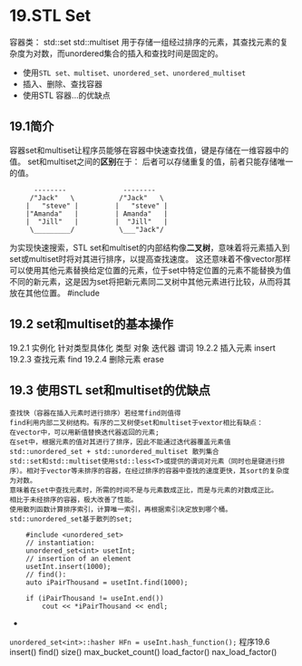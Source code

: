 19.STL Set
==
容器类：
    std::set std::multiset  用于存储一组经过排序的元素，其查找元素的复杂度为对数，而unordered集合的插入和查找时间是固定的。

- 使用`STL set、multiset、unordered_set、unordered_multiset`
- 插入、删除、查找容器
- 使用STL 容器...的优缺点

19.1简介
--
容器set和multiset让程序员能够在容器中快速查找值，键是存储在一维容器中的值。
set和multiset之间的**区别**在于： 
    后者可以存储重复的值，前者只能存储唯一的值。

```
      --------              --------
     /"Jack"   \           /"Jack"   \
    |   "steve" |         |   "steve" |
    |"Amanda"   |         | Amanda"   |
    |  "Jill"   |         |  "Jill"   |
     \_________/           \___"Jack"/
```
为实现快速搜索，STL set和multiset的内部结构像**二叉树**，意味着将元素插入到set或multiset时将对其进行排序，以提高查找速度。
这还意味着不像vector那样可以使用其他元素替换给定位置的元素，位于set中特定位置的元素不能替换为值不同的新元素，这是因为set将把新元素同二叉树中其他元素进行比较，从而将其放在其他位置。
#include <set>

19.2  set和multiset的基本操作
--
19.2.1 实例化
    针对类型具体化
        类型 对象 迭代器 谓词
19.2.2 插入元素 insert
19.2.3 查找元素 find
19.2.4 删除元素 erase

19.3 使用STL set和multiset的优缺点
--
    查找快（容器在插入元素时进行排序）若经常find则值得
    find利用内部二叉树结构。有序的二叉树使set和multiset于vextor相比有缺点：
    在vector中，可以用新值替换迭代器返回的元素;
    在set中，根据元素的值对其进行了排序，因此不能通过迭代器覆盖元素值
    std::unordered_set + std::unordered_multiset 散列集合
    std::set和std::multiset使用std::less<T>或提供的谓词对元素（同时也是键进行排序）。相对于vector等未排序的容器，在经过排序的容器中查找的速度更快，其sort的复杂度为对数。
    意味着在set中查找元素时，所需的时间不是与元素数成正比，而是与元素的对数成正比。
    相比于未经排序的容器，极大改善了性能。
    使用散列函数计算排序索引，计算唯一索引，再根据索引决定放到哪个桶。
    std::unordered_set基于散列的set;
```
    #include <unordered_set>
    // instantiation:
    unordered_set<int> usetInt;
    // insertion of an element
    usetInt.insert(1000);
    // find():
    auto iPairThousand = usetInt.find(1000);
    
    if (iPairThousand != useInt.end())
        cout << *iPairThousand << endl;
```
   + 
   `unordered_set<int>::hasher HFn = useInt.hash_function();`
    程序19.6
        insert() find() size() max_bucket_count() load_factor() nax_load_factor()

